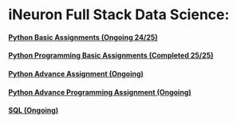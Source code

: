 # iNeuron Full Stack Data Science:
#### [Python Basic Assignments (Ongoing 24/25)](https://github.com/amanovishnu/iNeuron-Assignments/tree/main/Python%20Basic%20Assignment)
#### [Python Programming Basic Assignments (Completed 25/25)](https://github.com/amanovishnu/iNeuron-Assignments/tree/main/Python%20Programming%20Basic%20Assignment)
#### [Python Advance Assignment (Ongoing)](https://github.com/amanovishnu/iNeuron-Assignments/tree/main/Python%20Advance%20Assignment)
#### [Python Advance Programming Assignment (Ongoing)](https://github.com/amanovishnu/iNeuron-Assignments/tree/main/Python%20Advance%20Programming%20Assignment)
#### [SQL (Ongoing)](https://github.com/amanovishnu/iNeuron-Assignments/tree/main/SQL)












